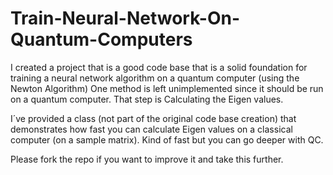 # Train-Neural-Network-On-Quantum-Computers

I created a project that is a good code base that is a solid foundation for training a neural network algorithm on a quantum computer (using the Newton Algorithm) One method is left unimplemented since it should be run on a quantum computer. That step is Calculating the Eigen values.

I´ve provided a class (not part of the original code base creation) that demonstrates how fast you can calculate Eigen values on a classical computer (on a sample matrix). Kind of fast but you can go deeper with QC. 

Please fork the repo if you want to improve it and take this further.
